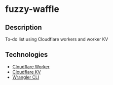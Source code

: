 # fuzzy-waffle

## Description
To-do list using Cloudflare workers and worker KV 

## Technologies
- [Cloudflare Worker](https://workers.cloudflare.com/)
- [Cloudflare KV](https://developers.cloudflare.com/kv/)
- [Wrangler CLI](https://developers.cloudflare.com/workers/wrangler/)